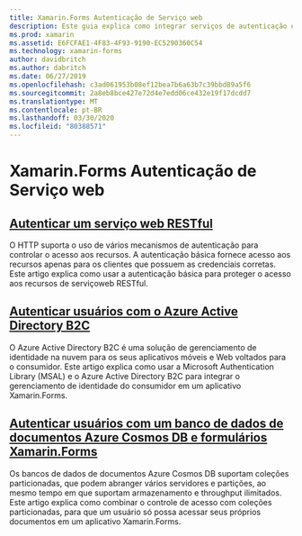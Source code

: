 ```yaml
---
title: Xamarin.Forms Autenticação de Serviço web
description: Este guia explica como integrar serviços de autenticação em um aplicativo Xamarin.Forms para permitir que os usuários compartilhem um backend enquanto só têm acesso aos seus próprios dados.
ms.prod: xamarin
ms.assetid: E6FCFAE1-4F83-4F93-9190-EC5290360C54
ms.technology: xamarin-forms
author: davidbritch
ms.author: dabritch
ms.date: 06/27/2019
ms.openlocfilehash: c3ad061953b08ef12bea7b6a63b7c39bbd89a5f6
ms.sourcegitcommit: 2a8eb8bce427e72d4e7edd06ce432e19f17dcdd7
ms.translationtype: MT
ms.contentlocale: pt-BR
ms.lasthandoff: 03/30/2020
ms.locfileid: "80388571"
---
```

# <a name="xamarinforms-web-service-authentication"></a>Xamarin.Forms Autenticação de Serviço web

## <a name="authenticate-a-restful-web-service"></a>[Autenticar um serviço web RESTful](rest.md)

O HTTP suporta o uso de vários mecanismos de autenticação para controlar o acesso aos recursos. A autenticação básica fornece acesso aos recursos apenas para os clientes que possuem as credenciais corretas. Este artigo explica como usar a autenticação básica para proteger o acesso aos recursos de serviçoweb RESTful.

## <a name="authenticate-users-with-azure-active-directory-b2c"></a>[Autenticar usuários com o Azure Active Directory B2C](azure-ad-b2c.md)

O Azure Active Directory B2C é uma solução de gerenciamento de identidade na nuvem para os seus aplicativos móveis e Web voltados para o consumidor. Este artigo explica como usar a Microsoft Authentication Library (MSAL) e o Azure Active Directory B2C para integrar o gerenciamento de identidade do consumidor em um aplicativo Xamarin.Forms.

## <a name="authenticate-users-with-an-azure-cosmos-db-document-database-and-xamarinforms"></a>[Autenticar usuários com um banco de dados de documentos Azure Cosmos DB e formulários Xamarin.Forms](azure-cosmosdb-auth.md)

Os bancos de dados de documentos Azure Cosmos DB suportam coleções particionadas, que podem abranger vários servidores e partições, ao mesmo tempo em que suportam armazenamento e throughput ilimitados. Este artigo explica como combinar o controle de acesso com coleções particionadas, para que um usuário só possa acessar seus próprios documentos em um aplicativo Xamarin.Forms.
